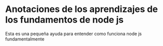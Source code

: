 # Anotaciones de los aprendizajes de los fundamentos de node js

Esta es una pequeña ayuda para entender como funciona node js fundamentalmente